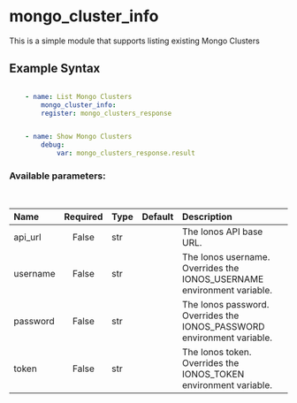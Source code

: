 # mongo_cluster_info

This is a simple module that supports listing existing Mongo Clusters

## Example Syntax


```yaml

    - name: List Mongo Clusters
        mongo_cluster_info:
        register: mongo_clusters_response


    - name: Show Mongo Clusters
        debug:
            var: mongo_clusters_response.result

```
### Available parameters:
&nbsp;

| Name | Required | Type | Default | Description |
| :--- | :---: | :--- | :--- | :--- |
| api_url | False | str |  | The Ionos API base URL. |
| username | False | str |  | The Ionos username. Overrides the IONOS_USERNAME environment variable. |
| password | False | str |  | The Ionos password. Overrides the IONOS_PASSWORD environment variable. |
| token | False | str |  | The Ionos token. Overrides the IONOS_TOKEN environment variable. |
